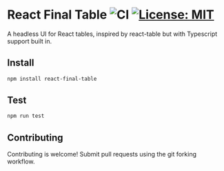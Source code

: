 # React Final Table ![CI](https://github.com/Buuntu/react-final-table/workflows/tests/badge.svg) [![License: MIT](https://img.shields.io/badge/License-MIT-green.svg)](https://opensource.org/licenses/MIT)

A headless UI for React tables, inspired by react-table but with Typescript
support built in.

## Install

```bash
npm install react-final-table
```

## Test

```bash
npm run test
```

## Contributing

Contributing is welcome! Submit pull requests using the git forking workflow.
